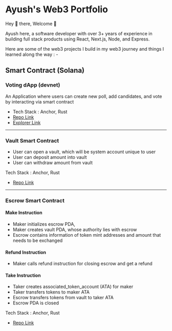 # Ayush's Web3 Portfolio

Hey 👋 there, Welcome 🙂

Ayush here, a software developer with over 3+ years of experience in building full stack products using React, Next.js, Node, and Express.


Here are some of the web3 projects I build in my web3 journey and things I learned along the way : -


## Smart Contract (Solana)

###  Voting dApp (devnet)

An Application where users can create new poll, add candidates, and vote by interacting via smart contract

 - Tech Stack : Anchor, Rust
 - [Repo Link](https://github.com/ayushagarwal27/solana_voting_dapp/tree/main/anchor/programs/voting)
 - [Explorer Link](https://explorer.solana.com/address/3DyHcuKbC9swQYJS6zDSRYTwDFoVaeEfkqgohS2GKg8M?cluster=devnet)

<hr/>

###  Vault Smart Contract

- User can open a vault, which will be system account unique to user
- User can deposit amount into vault
- User can withdraw amount from vault

Tech Stack : Anchor, Rust
- [Repo Link](https://github.com/ayushagarwal27/anchor_vault_solana)

<hr/>

###  Escrow Smart Contract

#### Make Instruction
- Maker initializes escrow PDA, 
- Maker creates vault PDA, whose authority lies with escrow
- Escrow contains information of token mint addresses and amount that needs to be exchanged

#### Refund Instruction
- Maker calls refund instruction for closing escrow and get a refund

#### Take Instruction
- Taker creates associated_token_account (ATA) for maker
- Taker transfers tokens to maker ATA
- Escrow transfers tokens from vault to taker ATA
- Escrow PDA is closed


Tech Stack : Anchor, Rust
- [Repo Link](https://github.com/ayushagarwal27/anchor_escrow_sol/tree/main)
